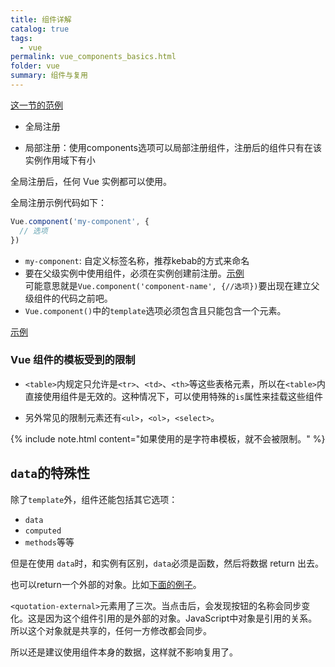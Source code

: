 ```yaml
---
title: 组件详解
catalog: true
tags: 
  - vue
permalink: vue_components_basics.html
folder: vue
summary: 组件与复用
---
```


[这一节的范例](https://jsfiddle.net/edith_tang/ervdwxnk/29/)

-   全局注册

-   局部注册：使用components选项可以局部注册组件，注册后的组件只有在该实例作用域下有小

全局注册后，任何 Vue 实例都可以使用。

全局注册示例代码如下：

```JavaScript
Vue.component('my-component', {
  // 选项
})
```
-   `my-component`: 自定义标签名称，推荐kebab的方式来命名
-   要在父级实例中使用组件，必须在实例创建前注册。[示例](https://jsfiddle.net/edith_tang/hyauzf2d/6/)  
    可能意思就是`Vue.component('component-name', {//选项})`要出现在建立父级组件的代码之前吧。
-   `Vue.component()`中的`template`选项必须包含且只能包含一个元素。

[示例](https://jsfiddle.net/edith_tang/hyauzf2d/9/)

### Vue 组件的模板受到的限制

-   `<table>`内规定只允许是`<tr>`、`<td>`、`<th>`等这些表格元素，所以在`<table>`内直接使用组件是无效的。这种情况下，可以使用特殊的`is`属性来挂载这些组件

-   另外常见的限制元素还有`<ul>`，`<ol>`，`<select>`。

{% include note.html content="如果使用的是字符串模板，就不会被限制。" %}

## `data`的特殊性

除了`template`外，组件还能包括其它选项：

-   `data`
-   `computed`
-   `methods`等等

但是在使用 `data`时，和实例有区别，`data`必须是函数，然后将数据 return 出去。

也可以return一个外部的对象。比如[下面的例子](https://jsfiddle.net/edith_tang/ervdwxnk/29/)。

`<quotation-external>`元素用了三次。当点击后，会发现按钮的名称会同步变化。这是因为这个组件引用的是外部的对象。JavaScript中对象是引用的关系。所以这个对象就是共享的，任何一方修改都会同步。

所以还是建议使用组件本身的数据，这样就不影响复用了。


